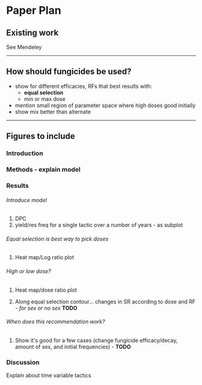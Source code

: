 # Paper Plan

## Existing work

See Mendeley

---

## How should fungicides be used?

- show for different efficacies, RFs that best results with:
    - **equal selection**
    - min or max dose
- mention small region of parameter space where high doses good initially
- show mix better than alternate

---

## Figures to include

### Introduction
### Methods - explain model
### Results

###### Introduce model

1. DPC
1. yield/res freq for a single tactic over a number of years - as subplot

###### Equal selection is best way to pick doses

1. Heat map/Log ratio plot

###### High or low dose?

1. Heat map/dose ratio plot

1. Along equal selection contour... changes in SR according to dose and RF - *for sex or no sex* **TODO**

###### When does this recommendation work?

1. Show it's good for a few cases (change fungicide efficacy/decay, amount of sex, and initial frequencies) - **TODO**

### Discussion

Explain about time variable tactics
